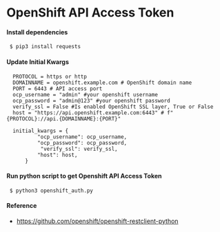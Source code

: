 # OpenShift API Access Token

#### Install dependencies
 ```
  $ pip3 install requests
 ```
#### Update Initial Kwargs
```
  PROTOCOL = https or http
  DOMAINNAME = openshift.example.com # OpenShift domain name
  PORT = 6443 # API access port
  ocp_username = "admin" #your openshift username
  ocp_password = "admin@123" #your openshift password
  verify_ssl = False #Is enabled OpenShift SSL layer, True or False
  host = "https://api.openshift.example.com:6443" # f"{PROTOCOL}://api.{DOMAINNAME}:{PORT}"

  initial_kwargs = {
          "ocp_username": ocp_username,
          "ocp_password": ocp_password,
           "verify_ssl": verify_ssl,
          "host": host,
      }

```
#### Run python script to get Openshift API Access Token
 ```
  $ python3 openshift_auth.py
 ```

#### Reference
   - https://github.com/openshift/openshift-restclient-python
